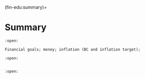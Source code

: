 (fin-edu:summary)=
# Summary

```{dropdown} Introduction
:open:

Financial goals; money; inflation (BC and inflation target); 

```

```{dropdown} Asset classes
:open:


```

```{dropdown} Asset allocation
:open:



```




